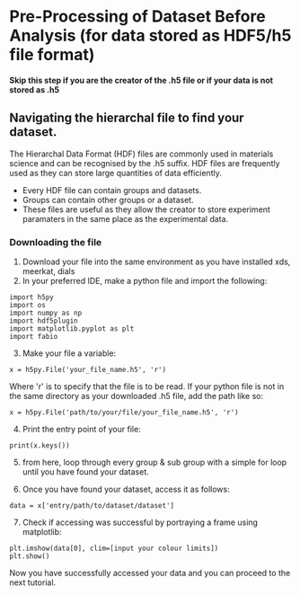 # Pre-Processing of Dataset Before Analysis (for data stored as HDF5/h5 file format)
#### Skip this step if you are the creator of the .h5 file or if your data is not stored as .h5

## Navigating the hierarchal file to find your dataset. 
The Hierarchal Data Format (HDF) files are commonly used in materials science and can be recognised by the .h5 suffix. HDF files are frequently used as they can store large quantities of data efficiently. 
- Every HDF file can contain groups and datasets. 
- Groups can contain other groups or a dataset. 
- These files are useful as they allow the creator to store experiment paramaters in the same place as the experimental data. 

### Downloading the file
1. Download your file into the same environment as you have installed xds, meerkat, dials
2. In your preferred IDE, make a python file and import the following:
```
import h5py
import os
import numpy as np
import hdf5plugin
import matplotlib.pyplot as plt
import fabio
```
3. Make your file a variable:
```
x = h5py.File('your_file_name.h5', 'r') 

```
Where 'r' is to specify that the file is to be read. If your python file is not in the same directory as your downloaded .h5 file, add the path like so:
```
x = h5py.File('path/to/your/file/your_file_name.h5', 'r')

```
4. Print the entry point of your file:
```
print(x.keys())

```
5. from here, loop through every group & sub group with a simple for loop until you have found your dataset. 

6. Once you have found your dataset, access it as follows:
```
data = x['entry/path/to/dataset/dataset']

```
7. Check if accessing was successful by portraying a frame using matplotlib:
```
plt.imshow(data[0], clim=[input your colour limits])
plt.show()

```
Now you have successfully accessed your data and you can proceed to the next tutorial. 
